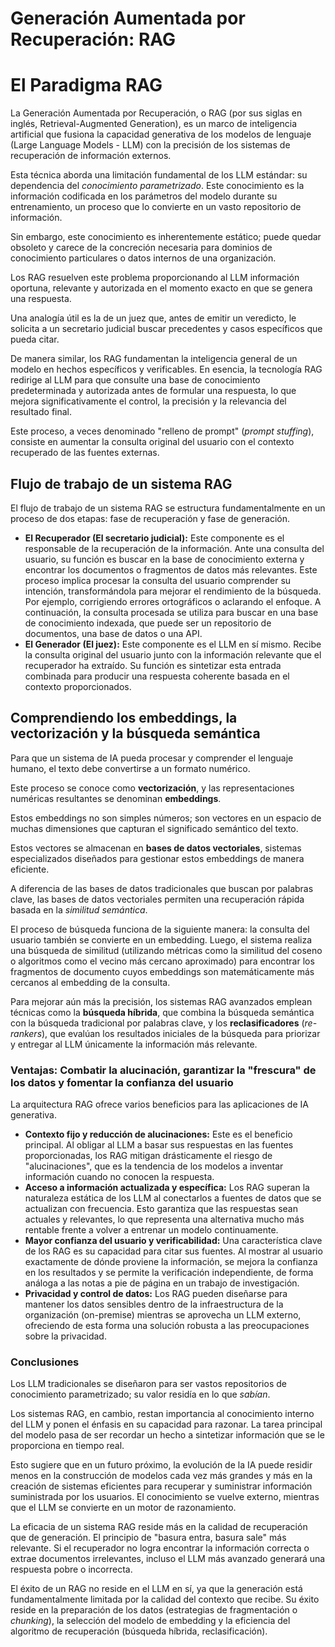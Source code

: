 # **Generación Aumentada por Recuperación: RAG**

# **El Paradigma RAG**

La Generación Aumentada por Recuperación, o RAG (por sus siglas en inglés, Retrieval-Augmented Generation), es un marco de inteligencia artificial que fusiona la capacidad generativa de los modelos de lenguaje (Large Language Models - LLM) con la precisión de los sistemas de recuperación de información externos.

Esta técnica aborda una limitación fundamental de los LLM estándar: su dependencia del *conocimiento parametrizado*. Este conocimiento es la información codificada en los parámetros del modelo durante su entrenamiento, un proceso que lo convierte en un vasto repositorio de información.

Sin embargo, este conocimiento es inherentemente estático; puede quedar obsoleto y carece de la concreción necesaria para dominios de conocimiento particulares o datos internos de una organización.

Los RAG resuelven este problema proporcionando al LLM información oportuna, relevante y autorizada en el momento exacto en que se genera una respuesta.

Una analogía útil es la de un juez que, antes de emitir un veredicto, le solicita a un secretario judicial buscar precedentes y casos específicos que pueda citar.

De manera similar, los RAG fundamentan la inteligencia general de un modelo en hechos específicos y verificables. En esencia, la tecnología RAG redirige al LLM para que consulte una base de conocimiento predeterminada y autorizada antes de formular una respuesta, lo que mejora significativamente el control, la precisión y la relevancia del resultado final.

Este proceso, a veces denominado "relleno de prompt" (*prompt stuffing*), consiste en aumentar la consulta original del usuario con el contexto recuperado de las fuentes externas.

## **Flujo de trabajo de un sistema RAG**

El flujo de trabajo de un sistema RAG se estructura fundamentalmente en un proceso de dos etapas: fase de recuperación y fase de generación.

* **El Recuperador (El secretario judicial):** Este componente es el responsable de la recuperación de la información. Ante una consulta del usuario, su función es buscar en la base de conocimiento externa y encontrar los documentos o fragmentos de datos más relevantes. Este proceso implica  procesar la consulta del usuario comprender su intención, transformándola para mejorar el rendimiento de la búsqueda. Por ejemplo, corrigiendo errores ortográficos o aclarando el enfoque. A continuación, la consulta procesada se utiliza para buscar en una base de conocimiento indexada, que puede ser un repositorio de documentos, una base de datos o una API.
* **El Generador (El juez):** Este componente es el LLM en sí mismo. Recibe la consulta original del usuario junto con la información relevante que el recuperador ha extraído. Su función es sintetizar esta entrada combinada para producir una respuesta coherente basada en el contexto proporcionados.

## **Comprendiendo los embeddings, la vectorización y la búsqueda semántica**

Para que un sistema de IA pueda procesar y comprender el lenguaje humano, el texto debe convertirse a un formato numérico.

Este proceso se conoce como **vectorización**, y las representaciones numéricas resultantes se denominan **embeddings**.

Estos embeddings no son simples números; son vectores en un espacio de muchas dimensiones que capturan el significado semántico del texto.

Estos vectores se almacenan en **bases de datos vectoriales**, sistemas especializados diseñados para gestionar estos embeddings de manera eficiente.

A diferencia de las bases de datos tradicionales que buscan por palabras clave, las bases de datos vectoriales permiten una recuperación rápida basada en la *similitud semántica*.

El proceso de búsqueda funciona de la siguiente manera: la consulta del usuario también se convierte en un embedding. Luego, el sistema realiza una búsqueda de similitud (utilizando métricas como la similitud del coseno o algoritmos como el vecino más cercano aproximado) para encontrar los fragmentos de documento cuyos embeddings son matemáticamente más cercanos al embedding de la consulta.

Para mejorar aún más la precisión, los sistemas RAG avanzados emplean técnicas como la **búsqueda híbrida**, que combina la búsqueda semántica con la búsqueda tradicional por palabras clave, y los **reclasificadores** (*re-rankers*), que evalúan los resultados iniciales de la búsqueda para priorizar y entregar al LLM únicamente la información más relevante.

### **Ventajas: Combatir la alucinación, garantizar la "frescura" de los datos y fomentar la confianza del usuario**

La arquitectura RAG ofrece varios beneficios para las aplicaciones de IA generativa.

* **Contexto fijo y reducción de alucinaciones:** Este es el beneficio principal. Al obligar al LLM a basar sus respuestas en las fuentes proporcionadas, los RAG mitigan drásticamente el riesgo de "alucinaciones", que es la tendencia de los modelos a inventar información cuando no conocen la respuesta.
* **Acceso a información actualizada y específica:** Los RAG superan la naturaleza estática de los LLM al conectarlos a fuentes de datos que se actualizan con frecuencia. Esto garantiza que las respuestas sean actuales y relevantes, lo que representa una alternativa mucho más rentable frente a volver a entrenar un modelo continuamente.
* **Mayor confianza del usuario y verificabilidad:** Una característica clave de los RAG es su capacidad para citar sus fuentes. Al mostrar al usuario exactamente de dónde proviene la información, se mejora la confianza en los resultados y se permite la verificación independiente, de forma análoga a las notas a pie de página en un trabajo de investigación. 
* **Privacidad y control de datos:** Los RAG pueden diseñarse para mantener los datos sensibles dentro de la infraestructura de la organización (on-premise) mientras se aprovecha un LLM externo, ofreciendo de esta forma  una solución robusta a las preocupaciones sobre la privacidad.

### **Conclusiones**
Los LLM tradicionales se diseñaron para ser vastos repositorios de conocimiento parametrizado; su valor residía en lo que *sabían*.

Los sistemas RAG, en cambio, restan importancia al conocimiento interno del LLM y ponen el énfasis en su capacidad para razonar. La tarea principal del modelo pasa de ser recordar un hecho a sintetizar información que se le proporciona en tiempo real.

Esto sugiere que en un futuro próximo, la evolución de la IA puede residir menos en la construcción de modelos cada vez más grandes y más en la creación de sistemas eficientes para recuperar y suministrar información suministrada por los usuarios. El conocimiento se vuelve externo, mientras que el LLM se convierte en un motor de razonamiento.

La eficacia de un sistema RAG reside más en la calidad de recuperación que de generación. El principio de "basura entra, basura sale" más relevante. Si el recuperador no logra encontrar la información correcta o extrae documentos irrelevantes, incluso el LLM más avanzado generará una respuesta pobre o incorrecta.

El éxito de un RAG no reside en el LLM en sí, ya que la generación está fundamentalmente limitada por la calidad del contexto que recibe. Su éxito reside en la preparación de los datos (estrategias de fragmentación o *chunking*), la selección del modelo de embedding y la eficiencia del algoritmo de recuperación (búsqueda híbrida, reclasificación).